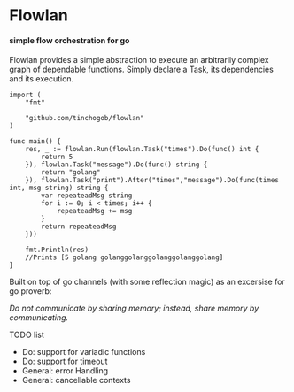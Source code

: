 # Flowlan
#### simple flow orchestration for go

Flowlan provides a simple abstraction to execute an arbitrarily complex graph of dependable functions.
Simply declare a Task, its dependencies and its execution.

```golang
import (
    "fmt"
    
    "github.com/tinchogob/flowlan"
) 

func main() {
	res, _ := flowlan.Run(flowlan.Task("times").Do(func() int {
		return 5
	}), flowlan.Task("message").Do(func() string {
		return "golang"
	}), flowlan.Task("print").After("times","message").Do(func(times int, msg string) string {
		var repeateadMsg string
        for i := 0; i < times; i++ {
            repeateadMsg += msg
        }
        return repeateadMsg
	}))

	fmt.Println(res)
	//Prints [5 golang golanggolanggolanggolanggolang]
}
```

Built on top of go channels (with some reflection magic) as an excersise for go proverb:

_Do not communicate by sharing memory; instead, share memory by communicating._

TODO list
- Do: support for variadic functions
- Do: support for timeout
- General: error Handling
- General: cancellable contexts

